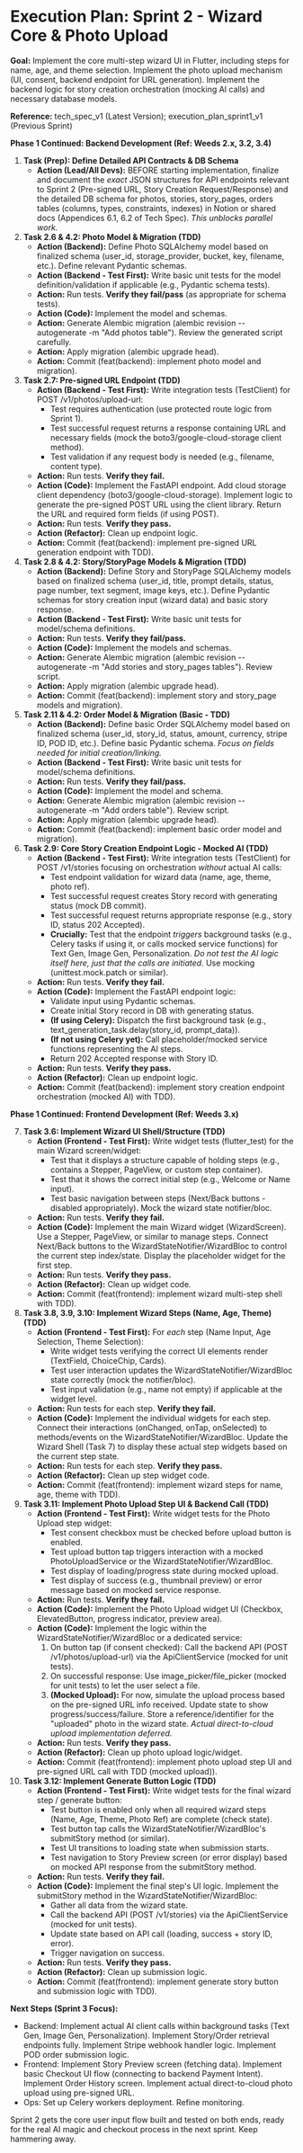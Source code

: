 # **Execution Plan: Sprint 2 \- Wizard Core & Photo Upload**

**Goal:** Implement the core multi-step wizard UI in Flutter, including steps for name, age, and theme selection. Implement the photo upload mechanism (UI, consent, backend endpoint for URL generation). Implement the backend logic for story creation orchestration (mocking AI calls) and necessary database models.

**Reference:** tech\_spec\_v1 (Latest Version); execution\_plan\_sprint1\_v1 (Previous Sprint)

**Phase 1 Continued: Backend Development (Ref: Weeds 2.x, 3.2, 3.4)**

1. **Task (Prep): Define Detailed API Contracts & DB Schema**  
   * **Action (Lead/All Devs):** BEFORE starting implementation, finalize and document the *exact* JSON structures for API endpoints relevant to Sprint 2 (Pre-signed URL, Story Creation Request/Response) and the detailed DB schema for photos, stories, story\_pages, orders tables (columns, types, constraints, indexes) in Notion or shared docs (Appendices 6.1, 6.2 of Tech Spec). *This unblocks parallel work.*  
2. **Task 2.6 & 4.2: Photo Model & Migration (TDD)**  
   * **Action (Backend):** Define Photo SQLAlchemy model based on finalized schema (user\_id, storage\_provider, bucket, key, filename, etc.). Define relevant Pydantic schemas.  
   * **Action (Backend \- Test First):** Write basic unit tests for the model definition/validation if applicable (e.g., Pydantic schema tests).  
   * **Action:** Run tests. **Verify they fail/pass** (as appropriate for schema tests).  
   * **Action (Code):** Implement the model and schemas.  
   * **Action:** Generate Alembic migration (alembic revision \--autogenerate \-m "Add photos table"). Review the generated script carefully.  
   * **Action:** Apply migration (alembic upgrade head).  
   * **Action:** Commit (feat(backend): implement photo model and migration).  
3. **Task 2.7: Pre-signed URL Endpoint (TDD)**  
   * **Action (Backend \- Test First):** Write integration tests (TestClient) for POST /v1/photos/upload-url:  
     * Test requires authentication (use protected route logic from Sprint 1).  
     * Test successful request returns a response containing URL and necessary fields (mock the boto3/google-cloud-storage client method).  
     * Test validation if any request body is needed (e.g., filename, content type).  
   * **Action:** Run tests. **Verify they fail.**  
   * **Action (Code):** Implement the FastAPI endpoint. Add cloud storage client dependency (boto3/google-cloud-storage). Implement logic to generate the pre-signed POST URL using the client library. Return the URL and required form fields (if using POST).  
   * **Action:** Run tests. **Verify they pass.**  
   * **Action (Refactor):** Clean up endpoint logic.  
   * **Action:** Commit (feat(backend): implement pre-signed URL generation endpoint with TDD).  
4. **Task 2.8 & 4.2: Story/StoryPage Models & Migration (TDD)**  
   * **Action (Backend):** Define Story and StoryPage SQLAlchemy models based on finalized schema (user\_id, title, prompt details, status, page number, text segment, image keys, etc.). Define Pydantic schemas for story creation input (wizard data) and basic story response.  
   * **Action (Backend \- Test First):** Write basic unit tests for model/schema definitions.  
   * **Action:** Run tests. **Verify they fail/pass.**  
   * **Action (Code):** Implement the models and schemas.  
   * **Action:** Generate Alembic migration (alembic revision \--autogenerate \-m "Add stories and story\_pages tables"). Review script.  
   * **Action:** Apply migration (alembic upgrade head).  
   * **Action:** Commit (feat(backend): implement story and story\_page models and migration).  
5. **Task 2.11 & 4.2: Order Model & Migration (Basic \- TDD)**  
   * **Action (Backend):** Define basic Order SQLAlchemy model based on finalized schema (user\_id, story\_id, status, amount, currency, stripe ID, POD ID, etc.). Define basic Pydantic schema. *Focus on fields needed for initial creation/linking.*  
   * **Action (Backend \- Test First):** Write basic unit tests for model/schema definitions.  
   * **Action:** Run tests. **Verify they fail/pass.**  
   * **Action (Code):** Implement the model and schema.  
   * **Action:** Generate Alembic migration (alembic revision \--autogenerate \-m "Add orders table"). Review script.  
   * **Action:** Apply migration (alembic upgrade head).  
   * **Action:** Commit (feat(backend): implement basic order model and migration).  
6. **Task 2.9: Core Story Creation Endpoint Logic \- Mocked AI (TDD)**  
   * **Action (Backend \- Test First):** Write integration tests (TestClient) for POST /v1/stories focusing on orchestration *without* actual AI calls:  
     * Test endpoint validation for wizard data (name, age, theme, photo ref).  
     * Test successful request creates Story record with generating status (mock DB commit).  
     * Test successful request returns appropriate response (e.g., story ID, status 202 Accepted).  
     * **Crucially:** Test that the endpoint *triggers* background tasks (e.g., Celery tasks if using it, or calls mocked service functions) for Text Gen, Image Gen, Personalization. *Do not test the AI logic itself here, just that the calls are initiated.* Use mocking (unittest.mock.patch or similar).  
   * **Action:** Run tests. **Verify they fail.**  
   * **Action (Code):** Implement the FastAPI endpoint logic:  
     * Validate input using Pydantic schemas.  
     * Create initial Story record in DB with generating status.  
     * **(If using Celery):** Dispatch the first background task (e.g., text\_generation\_task.delay(story\_id, prompt\_data)).  
     * **(If not using Celery yet):** Call placeholder/mocked service functions representing the AI steps.  
     * Return 202 Accepted response with Story ID.  
   * **Action:** Run tests. **Verify they pass.**  
   * **Action (Refactor):** Clean up endpoint logic.  
   * **Action:** Commit (feat(backend): implement story creation endpoint orchestration (mocked AI) with TDD).

**Phase 1 Continued: Frontend Development (Ref: Weeds 3.x)**

7. **Task 3.6: Implement Wizard UI Shell/Structure (TDD)**  
   * **Action (Frontend \- Test First):** Write widget tests (flutter\_test) for the main Wizard screen/widget:  
     * Test that it displays a structure capable of holding steps (e.g., contains a Stepper, PageView, or custom step container).  
     * Test that it shows the correct initial step (e.g., Welcome or Name input).  
     * Test basic navigation between steps (Next/Back buttons \- disabled appropriately). Mock the wizard state notifier/bloc.  
   * **Action:** Run tests. **Verify they fail.**  
   * **Action (Code):** Implement the main Wizard widget (WizardScreen). Use a Stepper, PageView, or similar to manage steps. Connect Next/Back buttons to the WizardStateNotifier/WizardBloc to control the current step index/state. Display the placeholder widget for the first step.  
   * **Action:** Run tests. **Verify they pass.**  
   * **Action (Refactor):** Clean up widget code.  
   * **Action:** Commit (feat(frontend): implement wizard multi-step shell with TDD).  
8. **Task 3.8, 3.9, 3.10: Implement Wizard Steps (Name, Age, Theme) (TDD)**  
   * **Action (Frontend \- Test First):** For *each* step (Name Input, Age Selection, Theme Selection):  
     * Write widget tests verifying the correct UI elements render (TextField, ChoiceChip, Cards).  
     * Test user interaction updates the WizardStateNotifier/WizardBloc state correctly (mock the notifier/bloc).  
     * Test input validation (e.g., name not empty) if applicable at the widget level.  
   * **Action:** Run tests for each step. **Verify they fail.**  
   * **Action (Code):** Implement the individual widgets for each step. Connect their interactions (onChanged, onTap, onSelected) to methods/events on the WizardStateNotifier/WizardBloc. Update the Wizard Shell (Task 7\) to display these actual step widgets based on the current step state.  
   * **Action:** Run tests for each step. **Verify they pass.**  
   * **Action (Refactor):** Clean up step widget code.  
   * **Action:** Commit (feat(frontend): implement wizard steps for name, age, theme with TDD).  
9. **Task 3.11: Implement Photo Upload Step UI & Backend Call (TDD)**  
   * **Action (Frontend \- Test First):** Write widget tests for the Photo Upload step widget:  
     * Test consent checkbox must be checked before upload button is enabled.  
     * Test upload button tap triggers interaction with a mocked PhotoUploadService or the WizardStateNotifier/WizardBloc.  
     * Test display of loading/progress state during mocked upload.  
     * Test display of success (e.g., thumbnail preview) or error message based on mocked service response.  
   * **Action:** Run tests. **Verify they fail.**  
   * **Action (Code):** Implement the Photo Upload widget UI (Checkbox, ElevatedButton, progress indicator, preview area).  
   * **Action (Code):** Implement the logic within the WizardStateNotifier/WizardBloc or a dedicated service:  
     1. On button tap (if consent checked): Call the backend API (POST /v1/photos/upload-url) via the ApiClientService (mocked for unit tests).  
     2. On successful response: Use image\_picker/file\_picker (mocked for unit tests) to let the user select a file.  
     3. **(Mocked Upload):** For now, simulate the upload process based on the pre-signed URL info received. Update state to show progress/success/failure. Store a reference/identifier for the "uploaded" photo in the wizard state. *Actual direct-to-cloud upload implementation deferred.*  
   * **Action:** Run tests. **Verify they pass.**  
   * **Action (Refactor):** Clean up photo upload logic/widget.  
   * **Action:** Commit (feat(frontend): implement photo upload step UI and pre-signed URL call with TDD (mocked upload)).  
10. **Task 3.12: Implement Generate Button Logic (TDD)**  
    * **Action (Frontend \- Test First):** Write widget tests for the final wizard step / generate button:  
      * Test button is enabled only when all required wizard steps (Name, Age, Theme, Photo Ref) are complete (check state).  
      * Test button tap calls the WizardStateNotifier/WizardBloc's submitStory method (or similar).  
      * Test UI transitions to loading state when submission starts.  
      * Test navigation to Story Preview screen (or error display) based on mocked API response from the submitStory method.  
    * **Action:** Run tests. **Verify they fail.**  
    * **Action (Code):** Implement the final step's UI logic. Implement the submitStory method in the WizardStateNotifier/WizardBloc:  
      * Gather all data from the wizard state.  
      * Call the backend API (POST /v1/stories) via the ApiClientService (mocked for unit tests).  
      * Update state based on API call (loading, success \+ story ID, error).  
      * Trigger navigation on success.  
    * **Action:** Run tests. **Verify they pass.**  
    * **Action (Refactor):** Clean up submission logic.  
    * **Action:** Commit (feat(frontend): implement generate story button and submission logic with TDD).

**Next Steps (Sprint 3 Focus):**

* Backend: Implement actual AI client calls within background tasks (Text Gen, Image Gen, Personalization). Implement Story/Order retrieval endpoints fully. Implement Stripe webhook handler logic. Implement POD order submission logic.  
* Frontend: Implement Story Preview screen (fetching data). Implement basic Checkout UI flow (connecting to backend Payment Intent). Implement Order History screen. Implement actual direct-to-cloud photo upload using pre-signed URL.  
* Ops: Set up Celery workers deployment. Refine monitoring.

Sprint 2 gets the core user input flow built and tested on both ends, ready for the real AI magic and checkout process in the next sprint. Keep hammering away.